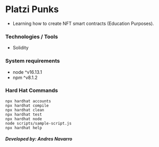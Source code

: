 # Platzi Punks

- Learning how to create NFT smart contracts (Education Purposes).

### Technologies / Tools

- Solidity

### System requirements

- node ^v16.13.1
- npm ^v8.1.2

### Hard Hat Commands

```shell
npx hardhat accounts
npx hardhat compile
npx hardhat clean
npx hardhat test
npx hardhat node
node scripts/sample-script.js
npx hardhat help
```
##### Developed by: Andres Navarro
